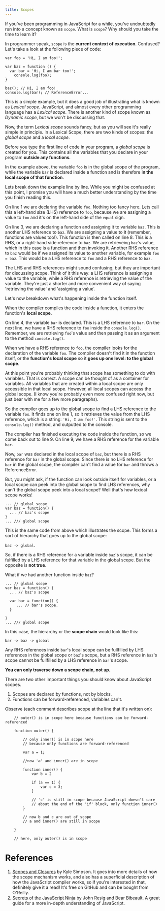 ```yaml
---
title: Scopes
---
```

If you've been programming in JavaScript for a while, you've undoubtedly run into a concept known as `scope`. What is `scope`? Why should you take the time to learn it?

In programmer speak, `scope` is the **current context of execution**. Confused? Let's take a look at the following piece of code:

    var foo = 'Hi, I am foo!';

    var baz = function () {
      var bar = 'Hi, I am bar too!';
        console.log(foo);
    }

    baz(); // Hi, I am foo!
    console.log(bar); // ReferenceError...

This is a simple example, but it does a good job of illustrating what is known as _Lexical scope_. JavaScript, and almost every other programming language has a _Lexical scope_. There is another kind of scope known as _Dynamic scope_, but we won't be discussing that.

Now, the term _Lexical scope_ sounds fancy, but as you will see it's really simple in principle. In a Lexical Scope, there are two kinds of scopes: the _global scope_ and a _local scope_.

Before you type the first line of code in your program, a _global scope_ is created for you. This contains all the variables that you declare in your program **outside any functions**.

In the example above, the variable `foo` is in the global scope of the program, while the variable `bar` is declared inside a function and is therefore **in the local scope of that function**.

Lets break down the example line by line. While you might be confused at this point, I promise you will have a much better understanding by the time you finish reading this.

On line 1 we are declaring the variable `foo`. Nothing too fancy here. Lets call this a left-hand size (LHS) reference to `foo`, because we are assigning a value to `foo` and it's on the left-hand side of the `equal` sign.

On line 3, we are declaring a function and assigning it to variable `baz`. This is another LHS reference to `baz`. We are assigning a value to it (remember, functions are values too!). This function is then called on line 8\. This is a RHS, or a right-hand side reference to `baz`. We are retrieveing `baz`'s value, which in this case is a function and then invoking it. Another RHS reference to `baz` would be if we assigned its value to another variable, for example `foo = baz`. This would be a LHS reference to `foo` and a RHS reference to `baz`.

The LHS and RHS references might sound confusing, but they are important for discussing scope. Think of it this way: a LHS reference is assigning a value to the variable, while a RHS reference is retrieving the value of the variable. They're just a shorter and more convenient way of saying 'retrieving the value' and 'assigning a value'.

Let's now breakdown what's happening inside the function itself.

When the compiler compiles the code inside a function, it enters the function's **local scope**.

On line 4, the variable `bar` is declared. This is a LHS reference to `bar`. On the next line, we have a RHS reference to `foo` inside the `console.log()`. Remember, we are retrieving `foo`'s value and then passing it as an argument to the method `console.log()`.

When we have a RHS reference to `foo`, the compiler looks for the declaration of the variable `foo`. The compiler doesn't find it in the function itself, or the **function's local scope** so it **goes up one level: to the global scope**.

At this point you're probably thinking that scope has something to do with variables. That is correct. A scope can be thought of as a container for variables. All variables that are created within a local scope are only accessible in that local scope. However, all local scopes can access the global scope. (I know you're probably even more confused right now, but just bear with me for a few more paragraphs).

So the compiler goes up to the global scope to find a LHS reference to the variable `foo`. It finds one on line 1, so it retrieves the value from the LHS reference, which is a string: `'Hi, I am foo!'`. This string is sent to the `console.log()` method, and outputted to the console.

The compiler has finished executing the code inside the function, so we come back out to line 9\. On line 9, we have a RHS reference for the variable `bar`.

Now, `bar` was declared in the local scope of `baz`, but there is a RHS reference for `bar` in the global scope. Since there is no LHS reference for `bar` in the global scope, the compiler can't find a value for `bar` and throws a ReferenceError.

But, you might ask, if the function can look outside itself for variables, or a local scope can peek into the global scope to find LHS references, why can't the global scope peek into a local scope? Well that's how lexical scope works!

    ... // global scope
    var baz = function() {
      ... // baz's scope
    }
    ... /// global scope

This is the same code from above which illustrates the scope. This forms a sort of hierarchy that goes up to the global scope:

`baz -> global`.

So, if there is a RHS reference for a variable inside `baz`'s scope, it can be fulfilled by a LHS reference for that variable in the global scope. But the opposite is **not true**.

What if we had another function inside `baz`?

    ... // global scope
    var baz = function() {
      ... // baz's scope

      var bar = function() {
         ... // bar's scope.
      }

    }
    ... /// global scope

In this case, the hierarchy or the **scope chain** would look like this:

`bar -> baz -> global`

Any RHS references inside `bar`'s local scope can be fullfilled by LHS references in the global scope or `baz`'s scope, but a RHS reference in `baz`'s scope cannot be fullfilled by a LHS reference in `bar`'s scope.

**You can only traverse down a scope chain, not up.**

There are two other important things you should know about JavaScript scopes. 

1. Scopes are declared by functions, not by blocks.
2. Functions can be forward-referenced, variables can't.

Observe (each comment describes scope at the line that it's written on):

```
    // outer() is in scope here because functions can be forward-referenced
    
    function outer() {
    
        // only inner() is in scope here
        // because only functions are forward-referenced
    
        var a = 1;
        
        //now 'a' and inner() are in scope
        
        function inner() {
            var b = 2
            
            if (a == 1) {
                var c = 3;
            }
            
            // 'c' is still in scope because JavaScript doesn't care
            // about the end of the 'if' block, only function inner()
        }
        
        // now b and c are out of scope
        // a and inner() are still in scope
        
    }
    
    // here, only outer() is in scope
 ```

# References

1.  <a href='https://github.com/getify/You-Dont-Know-JS/tree/master/scope%20%26%20closures' target='_blank' rel='nofollow'>Scopes and Closures</a> by Kyle Simpson. It goes into more details of how the scope mechanism works, and also has a superficial description of how the JavaScript compiler works, so if you're interested in that, definitely give it a read! It's free on GitHub and can be bought from O'Reilly.
2. <a href="https://www.amazon.com/Secrets-JavaScript-Ninja-John-Resig/dp/1617292850/ref=pd_lpo_sbs_14_img_0?_encoding=UTF8&psc=1&refRID=YMC2TB2C0DFHTQ3V62CA" target='_blank'>Secrets of the JavaScript Ninja</a> by John Resig and Bear Bibeault. A great guide for a more in-depth understanding of JavaScript.
